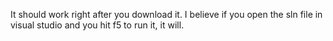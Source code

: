 It should work right after you download it. I believe if you open the sln file in visual studio and you hit f5 to run it, it will. 
